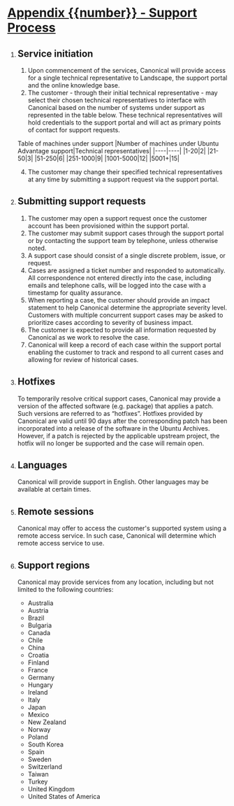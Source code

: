 # [Appendix {{number}} - Support Process](#appendix-support-process)

1.  <h2>Service initiation</h2>

    1.  Upon commencement of the services, Canonical will provide access for a single technical representative to Landscape, the support portal and the online knowledge base.
    2.  The customer - through their initial technical representative - may select their chosen technical representatives to interface with Canonical based on the number of systems under support as represented in the table below. These technical representatives will hold credentials to the support portal and will act as primary points of contact for support requests.

    Table of machines under support
    |Number of machines under Ubuntu Advantage support|Technical representatives|
    |----|----|
    |1-20|2|
    |21-50|3|
    |51-250|6|
    |251-1000|9|
    |1001-5000|12|
    |5001+|15|

    4.  The customer may change their specified technical representatives at any time by submitting a support request via the support portal.

2.  <h2>Submitting support requests</h2>

    1.  The customer may open a support request once the customer account has been provisioned within the support portal.
    2.  The customer may submit support cases through the support portal or by contacting the support team by telephone, unless otherwise noted.
    3.  A support case should consist of a single discrete problem, issue, or request.
    4.  Cases are assigned a ticket number and responded to automatically. All correspondence not entered directly into the case, including emails and telephone calls, will be logged into the case with a timestamp for quality assurance.
    5.  When reporting a case, the customer should provide an impact statement to help Canonical determine the appropriate severity level. Customers with multiple concurrent support cases may be asked to prioritize cases according to severity of business impact.
    6.  The customer is expected to provide all information requested by Canonical as we work to resolve the case.
    7.  Canonical will keep a record of each case within the support portal enabling the customer to track and respond to all current cases and allowing for review of historical cases.

3.  <h2>Hotfixes</h2>

    To temporarily resolve critical support cases, Canonical may provide a version of the affected software (e.g. package) that applies a patch. Such versions are referred to as “hotfixes”. Hotfixes provided by Canonical are valid until 90 days after the corresponding patch has been incorporated into a release of the software in the Ubuntu Archives. However, if a patch is rejected by the applicable upstream project, the hotfix will no longer be supported and the case will remain open.

4.  <h2>Languages</h2>

    Canonical will provide support in English. Other languages may be available at certain times.

5.  <h2>Remote sessions</h2>

    Canonical may offer to access the customer's supported system using a remote access service. In such case, Canonical will determine which remote access service to use.

6.  <h2>Support regions</h2>

    Canonical may provide services from any location, including but not limited to the following countries:

    - Australia
    - Austria
    - Brazil
    - Bulgaria
    - Canada
    - Chile
    - China
    - Croatia
    - Finland
    - France
    - Germany
    - Hungary
    - Ireland
    - Italy
    - Japan
    - Mexico
    - New Zealand
    - Norway
    - Poland
    - South Korea
    - Spain
    - Sweden
    - Switzerland
    - Taiwan
    - Turkey
    - United Kingdom
    - United States of America
